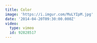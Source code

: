 ```yaml
---
title: Color
image: 'https://i.imgur.com/MuLYIpM.jpg'
date: '2014-04-20T09:30:00.000Z'
video:
  type: vimeo
  id: 92828517
---
```


